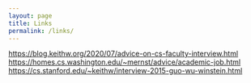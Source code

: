 ```yaml
---
layout: page
title: Links
permalink: /links/
---
```


https://blog.keithw.org/2020/07/advice-on-cs-faculty-interview.html
https://homes.cs.washington.edu/~mernst/advice/academic-job.html
https://cs.stanford.edu/~keithw/interview-2015-guo-wu-winstein.html
